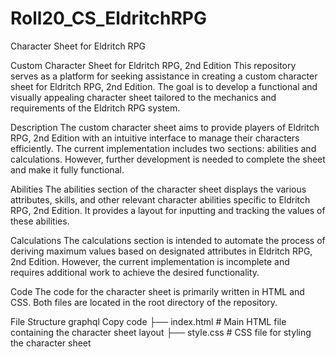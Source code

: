 # Roll20_CS_EldritchRPG
Character Sheet for Eldritch RPG

Custom Character Sheet for Eldritch RPG, 2nd Edition
This repository serves as a platform for seeking assistance in creating a custom character sheet for Eldritch RPG, 2nd Edition. The goal is to develop a functional and visually appealing character sheet tailored to the mechanics and requirements of the Eldritch RPG system.

Description
The custom character sheet aims to provide players of Eldritch RPG, 2nd Edition with an intuitive interface to manage their characters efficiently. The current implementation includes two sections: abilities and calculations. However, further development is needed to complete the sheet and make it fully functional.

Abilities
The abilities section of the character sheet displays the various attributes, skills, and other relevant character abilities specific to Eldritch RPG, 2nd Edition. It provides a layout for inputting and tracking the values of these abilities.

Calculations
The calculations section is intended to automate the process of deriving maximum values based on designated attributes in Eldritch RPG, 2nd Edition. However, the current implementation is incomplete and requires additional work to achieve the desired functionality.

Code
The code for the character sheet is primarily written in HTML and CSS. Both files are located in the root directory of the repository.

File Structure
graphql
Copy code
├── index.html       # Main HTML file containing the character sheet layout
├── style.css        # CSS file for styling the character sheet
